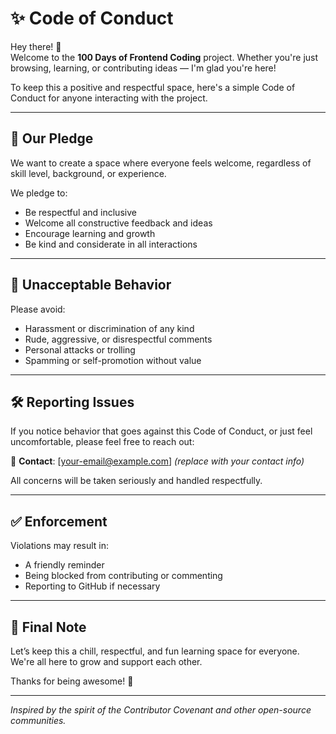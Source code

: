 # ✨ Code of Conduct

Hey there! 👋  
Welcome to the **100 Days of Frontend Coding** project. Whether you're just browsing, learning, or contributing ideas — I'm glad you're here!

To keep this a positive and respectful space, here's a simple Code of Conduct for anyone interacting with the project.

---

## 💬 Our Pledge

We want to create a space where everyone feels welcome, regardless of skill level, background, or experience.

We pledge to:
- Be respectful and inclusive
- Welcome all constructive feedback and ideas
- Encourage learning and growth
- Be kind and considerate in all interactions

---

## 🚫 Unacceptable Behavior

Please avoid:
- Harassment or discrimination of any kind
- Rude, aggressive, or disrespectful comments
- Personal attacks or trolling
- Spamming or self-promotion without value

---

## 🛠 Reporting Issues

If you notice behavior that goes against this Code of Conduct, or just feel uncomfortable, please feel free to reach out:

📧 **Contact**: [your-email@example.com] *(replace with your contact info)*

All concerns will be taken seriously and handled respectfully.

---

## ✅ Enforcement

Violations may result in:
- A friendly reminder
- Being blocked from contributing or commenting
- Reporting to GitHub if necessary

---

## 💙 Final Note

Let’s keep this a chill, respectful, and fun learning space for everyone. We're all here to grow and support each other.

Thanks for being awesome! 🙌

---

*Inspired by the spirit of the Contributor Covenant and other open-source communities.*
